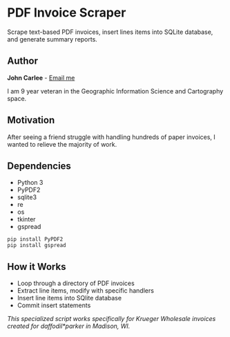 # PDF Invoice Scraper
Scrape text-based PDF invoices, insert lines items into SQLite database, and generate summary reports.

## Author
**John Carlee** - [Email me](mailto:JCarlee@gmail.com)

I am 9 year veteran in the Geographic Information Science and Cartography space.

## Motivation
After seeing a friend struggle with handling hundreds of paper invoices, I wanted to relieve the majority of work.

## Dependencies
* Python 3
* PyPDF2
* sqlite3
* re
* os
* tkinter
* gspread

```
pip install PyPDF2
pip install gspread
```

## How it Works
* Loop through a directory of PDF invoices
* Extract line items, modify with specific handlers
* Insert line items into SQlite database
* Commit insert statements

_This specialized script works specifically for Krueger Wholesale invoices created for daffodil*parker in Madison, WI._
